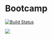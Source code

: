 # Bootcamp

[![Build Status](https://travis-ci.org/your-id/your-repo.svg?branch=master)](https://travis-ci.org/Claudio5/Bootcamp)

<a href="https://codeclimate.com/github/Claudio5/Bootcamp/maintainability"><img src="https://api.codeclimate.com/v1/badges/1e726e7bfe43e4700770/maintainability" /></a>
